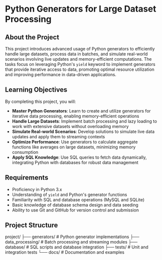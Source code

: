 


# Python Generators for Large Dataset Processing

## About the Project
This project introduces advanced usage of Python generators to efficiently handle large datasets, process data in batches, and simulate real-world scenarios involving live updates and memory-efficient computations. The tasks focus on leveraging Python's `yield` keyword to implement generators that provide iterative access to data, promoting optimal resource utilization and improving performance in data-driven applications.

## Learning Objectives
By completing this project, you will:

- **Master Python Generators**: Learn to create and utilize generators for iterative data processing, enabling memory-efficient operations
- **Handle Large Datasets**: Implement batch processing and lazy loading to work with extensive datasets without overloading memory
- **Simulate Real-world Scenarios**: Develop solutions to simulate live data updates and apply them to streaming contexts
- **Optimize Performance**: Use generators to calculate aggregate functions like averages on large datasets, minimizing memory consumption
- **Apply SQL Knowledge**: Use SQL queries to fetch data dynamically, integrating Python with databases for robust data management

## Requirements
- Proficiency in Python 3.x
- Understanding of `yield` and Python's generator functions
- Familiarity with SQL and database operations (MySQL and SQLite)
- Basic knowledge of database schema design and data seeding
- Ability to use Git and GitHub for version control and submission

## Project Structure

project/
├── generators/          # Python generator implementations
├── data_processing/     # Batch processing and streaming modules
├── database/           # SQL scripts and database integration
├── tests/              # Unit and integration tests
└── docs/               # Documentation and examples

